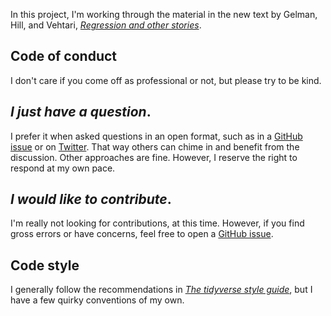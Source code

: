 In this project, I'm working through the material in the new text by Gelman, Hill, and Vehtari, [*Regression and other stories*](https://www.cambridge.org/core/books/regression-and-other-stories/DD20DD6C9057118581076E54E40C372C).
## Code of conduct

I don't care if you come off as professional or not, but please try to be kind.

## *I just have a question*.

I prefer it when asked questions in an open format, such as in a [GitHub issue](https://github.com/ASKurz/Working-through-Regression-and-other-stories/issues) or on [Twitter](https://twitter.com/SolomonKurz). That way others can chime in and benefit from the discussion. Other approaches are fine. However, I reserve the right to respond at my own pace.

## *I would like to contribute*.

I'm really not looking for contributions, at this time. However, if you find gross errors or have concerns, feel free to open a [GitHub issue](https://github.com/ASKurz/Statistical_Rethinking_with_brms_ggplot2_and_the_tidyverse_2_ed/issues).

## Code style

I generally follow the recommendations in [*The tidyverse style guide*](https://style.tidyverse.org/), but I have a few quirky conventions of my own.
